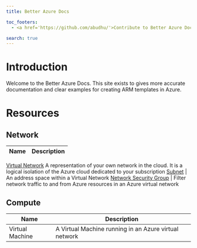 ```yaml
---
title: Better Azure Docs

toc_footers:
  - <a href='https://github.com/abudhu/'>Contribute to Better Azure Docs!</a>

search: true
---
```


# Introduction

Welcome to the Better Azure Docs.  This site exists to gives more accurate documentation and clear examples for creating ARM templates in Azure.

# Resources

## Network

Name | Description
---- | -----
[Virtual Network](http://51.143.17.183:4567/vnet.html) A representation of your own network in the cloud. It is a logical isolation of the Azure cloud dedicated to your subscription
[Subnet](http://51.143.17.183:4567/subnet.html) | An address space within a Virtual Network
[Network Security Group](http://51.143.17.183:4567/nsg.html) | Filter network traffic to and from Azure resources in an Azure virtual network

## Compute

Name | Description
---- | -----
Virtual Machine | A Virtual Machine running in an Azure virtual network